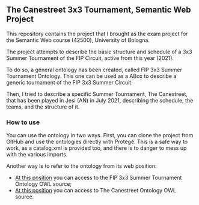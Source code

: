 ## The Canestreet 3x3 Tournament, Semantic Web Project

This repository contains the project that I brought as the exam project for the Semantic Web course (42500), University of Bologna.

The project attempts to describe the basic structure and schedule of a 3x3 Summer Tournament of the FIP Circuit, active from this year (2021). 

To do so, a general ontology has been created, called FIP 3x3 Summer Tournament Ontology. This one can be used as a ABox to describe a generic tournament of the FIP 3x3 Summer Circuit.

Then, I tried to describe a specific Summer Tournament, The Canestreet, that has been played in Jesi (AN) in July 2021, describing the schedule, the teams, and the structure of it.

### How to use
You can use the ontology in two ways. First, you can clone the project from GitHub and use the ontologies directly with Protegé. This is a safe way to work, as a catalog.xml is provided too, and there is to danger to mess up with the various imports.

Another way is to refer to the ontology from its web position:
- [At this position]() you can access to the FIP 3x3 Summer Tournament Ontology OWL source;
- [At this position]() you can access to The Canestreet Ontology OWL source.

